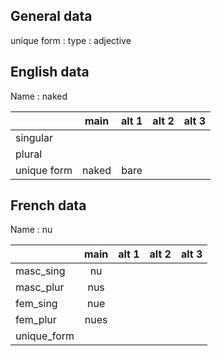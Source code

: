 ## General data

unique form :
type : adjective

## English data

Name : naked

|             | main  | alt 1 | alt 2 | alt 3 |
| :---------- | :---: | :---: | :---: | ----- |
| singular    |       |       |       |       |
| plural      |       |       |       |       |
| unique form | naked | bare  |       |       |

## French data

Name : nu

|             | main | alt 1 | alt 2 | alt 3 |
| :---------- | :--: | :---: | :---: | :---: |
| masc_sing   |  nu  |       |       |       |
| masc_plur   | nus  |       |       |       |
| fem_sing    | nue  |       |       |       |
| fem_plur    | nues |       |       |       |
| unique_form |      |       |       |       |


